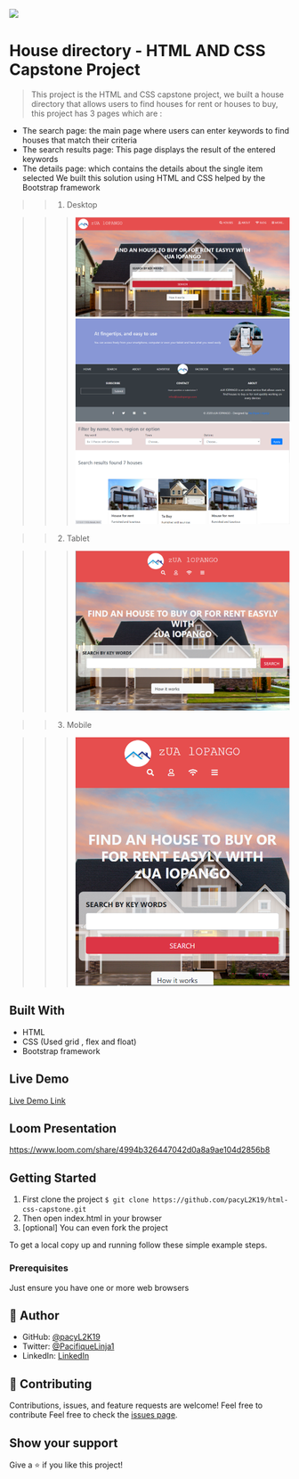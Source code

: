![](https://img.shields.io/badge/Microverse-blueviolet)

# House directory - HTML AND CSS Capstone Project

> This project is the HTML and CSS capstone project, we built a house directory that allows users to find houses for rent or houses to buy, this project has 3 pages which are :

- The search page: the main page where users can enter keywords to find houses that match their criteria
- The search results page: This page displays the result of the entered keywords
- The details page: which contains the details about the single item selected
We built this solution using HTML and CSS helped by the Bootstrap framework 

>> 1. Desktop

>>> ![screenshot](assets/cap-desk.PNG)
>>> ![screenshot](assets/cap-desk3.PNG)
>>> ![screenshot](assets/img/desk-details.PNG)

>> 2. Tablet

>>> ![screenshot](assets/img/tab.PNG)

>> 3. Mobile

>>> ![screenshot](assets/cap-mob.PNG)

## Built With

- HTML
- CSS (Used grid , flex and float)
- Bootstrap framework

## Live Demo

[Live Demo Link](https://pacyl2k19.github.io/html-css-capstone/index.html)

## Loom Presentation
https://www.loom.com/share/4994b326447042d0a8a9ae104d2856b8

## Getting Started

1. First clone the project 
  `$ git clone https://github.com/pacyL2K19/html-css-capstone.git`
2. Then open index.html in your browser
3. [optional] You can even fork the project 

To get a local copy up and running follow these simple example steps.

### Prerequisites

Just ensure you have one or more web browsers

## 👤 Author

- GitHub: [@pacyL2K19](https://github.com/pacyL2K19)
- Twitter: [@PacifiqueLinja1](https://twitter.com/PacifiqueLinja1)
- LinkedIn: [LinkedIn](https://www.linkedin.com/in/pacifique-linjanja-2a565517b/)

## 🤝 Contributing

Contributions, issues, and feature requests are welcome!
Feel free to contribute 
Feel free to check the [issues page](https://github.com/pacyL2K19/html-css-capstone/issues/1).

## Show your support

Give a ⭐️ if you like this project!


